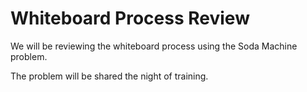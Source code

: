 # Whiteboard Process Review

We will be reviewing the whiteboard process using the Soda Machine problem.

The problem will be shared the night of training.
